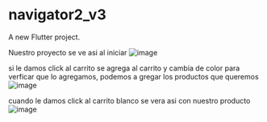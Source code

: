 # navigator2_v3

A new Flutter project.

Nuestro proyecto se ve asi al iniciar 
![image](https://user-images.githubusercontent.com/109631504/197639440-cc11dc0d-8166-408b-84e6-4db45b1e1303.png)





si le damos click al carrito se agrega al carrito y cambia de color para verficar que lo agregamos, podemos a gregar los productos que queremos
![image](https://user-images.githubusercontent.com/109631504/197639530-2ae51fc7-fb77-4d1c-a362-0a063a162da3.png)




cuando le damos click al carrito blanco se vera asi con nuestro producto
![image](https://user-images.githubusercontent.com/109631504/197639711-2ed69b41-1732-4ae2-9ba3-f5cd988cbd1a.png)
